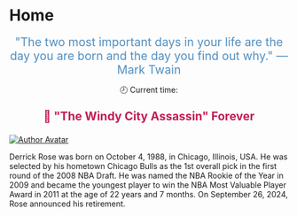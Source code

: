 # Home

<div class="ml3" style="text-align: center; font-size: 1.5em; color: #518FC1;">
    "The two most important days in your life are the day you are born and the day you find out why."  — Mark Twain
</div>

<div class="admonition success">
    <p style="text-align: center;">
        <span>🕗 Current time: </span>
        <span id="current-time"></span>
    </p>
</div>

<div class="admonition failure">
    <p style="text-align: center; font-weight: bold; font-size: 1.5em; color: #C21E56;">
        🌹 "The Windy City Assassin" Forever
    </p>
    <a href="https://en.wikipedia.org/wiki/Derrick_Rose" style="text-align: center;">
        <img class="site-author-image" src="https://cdn.jsdelivr.net/gh/DerrickMarcus/picgo-image/images/rose1.jpg"
            alt="Author Avatar">
    </a>
    <p>
        Derrick Rose was born on October 4, 1988, in Chicago, Illinois, USA. He was selected by his hometown Chicago Bulls as the 1st overall pick in the first round of the 2008 NBA Draft. He was named the NBA Rookie of the Year in 2009 and became the youngest player to win the NBA Most Valuable Player Award in 2011 at the age of 22 years and 7 months. On September 26, 2024, Rose announced his retirement.
    </p>
</div>

<!-- <div class="admonition success">
    <p style="text-align: center; font-size: 1.4em;">
        <span>⏳ The site has been running for </span>
        <span id='runtime-in-md'></span>
    </p>
</div> -->
